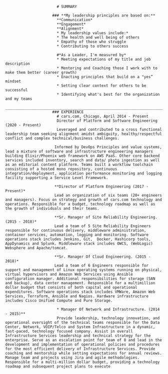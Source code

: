                            # SUMMARY   
	
                         ### **My leadership principles are based on:**
                           **Communication*
                           **Engagement* 
                           **Alignment*
                           * My leadership values include:*
                           * The health and well being of others
                           * Empathy of those who struggle
                           * Contributing to others success

                           #*As a Leader, I'm measured by*
                           * Meeting expectations of my title and job description
                           * Mentoring and Coaching those I work with to make them better (career growth)
                           * Enacting principles that build on a "yes” mindset
                           * Setting clear context for others to be successful
                           * Identifying what's best for the organization and my teams
                             __________________________________________________________________________________________________________________________ 
                         ### EXPERIENCE
                           # cars.com, Chicago, April 2014 - Present
                           Director of Platform and Software Engineering (2020 - Present)
                           Leveraged and contributed to a cross functional leadership team seeking alignment amidst ambiguity, healthy/respectful conflict and complex technical/business challenges.  

                          Informed by DevOps Principles and value systems, lead a mixture of software and infrastructure engineering managers building Elixir/Phoenix web framework on AWS PaaS. Other core backend services included inventory, search and data/ photo ingestion as well as an editorial content platform. Teams built a workflow toolchain consisting of a hosted mono repository, continuous integration/deployment, application performance monitoring and logging facility supporting a Service Level Framework. 
 
                          **Director of Platform Engineering (2017 - Present)*
                          Lead an organization of six teams (20+ engineers and managers). Focus on strategy and growth of cars.com technology and operations. Responsible for a budget, technology roadmap as well as the growth of individuals and their teams.

                          **Sr. Manager of Site Reliability Engineering.(2015 - 2018)*
                          Lead a team of 5 Site Reliability Engineers responsible for continuous delivery, middleware administration, container services, automation, logging and monitoring. Software operations stack includes Jenkins, Git,  Docker, Hashicorp tools, AppDynamics and Splunk. Middleware stack includes OWCS, (WebLogic) Websphere and Apache/tomcat.

                          **Sr. Manager Of Cloud Engineering. (2015 - 2018)*
                          Lead a team of 6 Engineers responsible for support and management of Linux operating systems running on physical, virtual hypervisors and Amazon Web Services using Ansible configuration manager. Additional responsibilities for storage (SAN and backup), data center management. Responsible for a multimillion dollar budget that consists of both capital and operational expenditures. Software operations stack includes VMWare, Amazon Web Services, Terraform, Ansible and Nagios. Hardware infrastructure includes Cisco Unified Compute and Pure Storage. 

                           * Manager Of Network and Infrastructure. (2014 - 2015)**
                           Provide leadership, technology innovation, and operational oversight of the technical teams responsible for the Data Center, Network, VOIP/Telco and System Infrastructure in a dynamic, fast-paced, technology focused company. Assist in overall Infrastructure Services leadership and technical strategy for the enterprise. Serve as an escalation point for team of 8 and lead in the development and implementation of operational policies and procedures for the most efficient delivery of Infrastructure Services. Provide coaching and mentorship while setting expectations for annual reviews. Manage team and projects using Jira and agile methodologies. Responsible for a multi-million dollar budget, providing a technology roadmap and subsequent project plans to execute 

